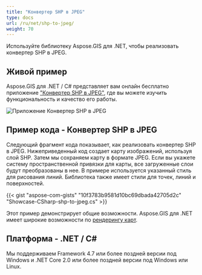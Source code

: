 ```yaml
---
title: "Конвертер SHP в JPEG"
type: docs
url: /ru/net/shp-to-jpeg/
weight: 70
---
```


Используйте библиотеку Aspose.GIS для .NET, чтобы реализовать конвертер SHP в JPEG.

## **Живой пример**

Aspose.GIS для .NET / C# представляет вам онлайн бесплатно приложение ["Конвертер SHP в JPEG"](https://products.aspose.app/gis/viewer/shp-to-jpeg), где вы можете изучить функциональность и качество его работы.

![Приложение Конвертер SHP в JPEG](viewer.png)

## **Пример кода - Конвертер SHP в JPEG**

Следующий фрагмент кода показывает, как реализовать конвертер SHP в JPEG. Нижеприведенный код создает карту изображений, используя слой SHP. Затем мы сохраняем карту в формате JPEG. Если вы укажете систему пространственной привязки для карты, все загруженные слои будут преобразованы в нее.
В примере используется указанный стиль для рисования линий. Библиотека также имеет стили для точек, линий и поверхностей.

{{< gist "aspose-com-gists" "10f3783b9581d10bc69dbada42705d2c" "Showcase-CSharp-shp-to-jpeg.cs" >}}

Этот пример демонстрирует общие возможности. Aspose.GIS для .NET имеет широкие возможности по [рендерингу карт](https://docs.aspose.com/gis/net/map-rendering/).

## **Платформа - .NET / C#**

Мы поддерживаем Framework 4.7 или более поздней версии под Windows и .NET Core 2.0 или более поздней версии под Windows или Linux.
